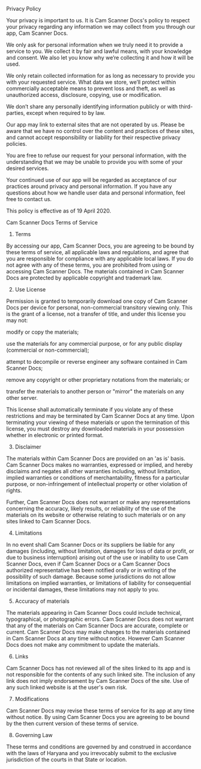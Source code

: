 Privacy Policy

Your privacy is important to us. It is Cam Scanner Docs's policy to respect your privacy regarding any information we may collect from you through our app, Cam Scanner Docs.

We only ask for personal information when we truly need it to provide a service to you. We collect it by fair and lawful means, with your knowledge and consent. We also let you know why we’re collecting it and how it will be used.

We only retain collected information for as long as necessary to provide you with your requested service. What data we store, we’ll protect within commercially acceptable means to prevent loss and theft, as well as unauthorized access, disclosure, copying, use or modification.

We don’t share any personally identifying information publicly or with third-parties, except when required to by law.

Our app may link to external sites that are not operated by us. Please be aware that we have no control over the content and practices of these sites, and cannot accept responsibility or liability for their respective privacy policies.

You are free to refuse our request for your personal information, with the understanding that we may be unable to provide you with some of your desired services.

Your continued use of our app will be regarded as acceptance of our practices around privacy and personal information. If you have any questions about how we handle user data and personal information, feel free to contact us.

This policy is effective as of 19 April 2020.







Cam Scanner Docs Terms of Service

1. Terms

By accessing our app, Cam Scanner Docs, you are agreeing to be bound by these terms of service, all applicable laws and regulations, and agree that you are responsible for compliance with any applicable local laws. If you do not agree with any of these terms, you are prohibited from using or accessing Cam Scanner Docs. The materials contained in Cam Scanner Docs are protected by applicable copyright and trademark law.



2. Use License





Permission is granted to temporarily download one copy of Cam Scanner Docs per device for personal, non-commercial transitory viewing only. This is the grant of a license, not a transfer of title, and under this license you may not:



modify or copy the materials;

use the materials for any commercial purpose, or for any public display (commercial or non-commercial);

attempt to decompile or reverse engineer any software contained in Cam Scanner Docs;

remove any copyright or other proprietary notations from the materials; or

transfer the materials to another person or "mirror" the materials on any other server.





This license shall automatically terminate if you violate any of these restrictions and may be terminated by Cam Scanner Docs at any time. Upon terminating your viewing of these materials or upon the termination of this license, you must destroy any downloaded materials in your possession whether in electronic or printed format.



3. Disclaimer



The materials within Cam Scanner Docs are provided on an 'as is' basis. Cam Scanner Docs makes no warranties, expressed or implied, and hereby disclaims and negates all other warranties including, without limitation, implied warranties or conditions of merchantability, fitness for a particular purpose, or non-infringement of intellectual property or other violation of rights.

Further, Cam Scanner Docs does not warrant or make any representations concerning the accuracy, likely results, or reliability of the use of the materials on its website or otherwise relating to such materials or on any sites linked to Cam Scanner Docs.



4. Limitations

In no event shall Cam Scanner Docs or its suppliers be liable for any damages (including, without limitation, damages for loss of data or profit, or due to business interruption) arising out of the use or inability to use Cam Scanner Docs, even if Cam Scanner Docs or a Cam Scanner Docs authorized representative has been notified orally or in writing of the possibility of such damage. Because some jurisdictions do not allow limitations on implied warranties, or limitations of liability for consequential or incidental damages, these limitations may not apply to you.



5. Accuracy of materials

The materials appearing in Cam Scanner Docs could include technical, typographical, or photographic errors. Cam Scanner Docs does not warrant that any of the materials on Cam Scanner Docs are accurate, complete or current. Cam Scanner Docs may make changes to the materials contained in Cam Scanner Docs at any time without notice. However Cam Scanner Docs does not make any commitment to update the materials.



6. Links

Cam Scanner Docs has not reviewed all of the sites linked to its app and is not responsible for the contents of any such linked site. The inclusion of any link does not imply endorsement by Cam Scanner Docs of the site. Use of any such linked website is at the user's own risk.



7. Modifications

Cam Scanner Docs may revise these terms of service for its app at any time without notice. By using Cam Scanner Docs you are agreeing to be bound by the then current version of these terms of service.



8. Governing Law

These terms and conditions are governed by and construed in accordance with the laws of Haryana and you irrevocably submit to the exclusive jurisdiction of the courts in that State or location.
